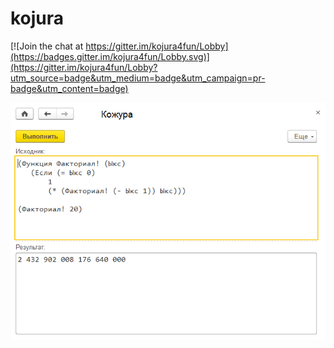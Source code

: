 # kojura

[![Join the chat at https://gitter.im/kojura4fun/Lobby](https://badges.gitter.im/kojura4fun/Lobby.svg)](https://gitter.im/kojura4fun/Lobby?utm_source=badge&utm_medium=badge&utm_campaign=pr-badge&utm_content=badge)

![kojura](img/img.png)
